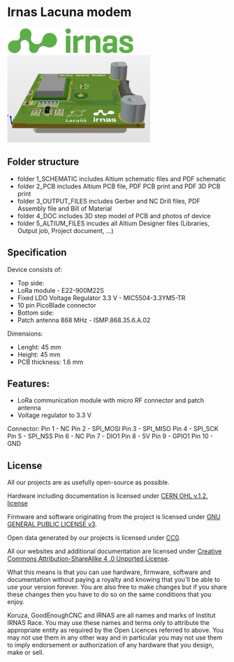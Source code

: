 # Irnas Lacuna modem
<img src="https://github.com/IRNAS/irnas-lacuna-modem/blob/development/4_DOC/irnas-logotip-rgb-02.png" height="60">

<img src="https://github.com/IRNAS/irnas-lacuna-modem/blob/development/4_DOC/pcb_angle.png" height="200">

## Folder structure
 - folder 1_SCHEMATIC includes Altium schematic files and PDF schematic
 - folder 2_PCB includes Altium PCB file, PDF PCB print and PDF 3D PCB print
 - folder 3_OUTPUT_FILES includes Gerber and NC Drill files, PDF Assembly file and Bill of Material
 - folder 4_DOC includes 3D step model of PCB and photos of device
 - folder 5_ALTIUM_FILES incudes all Altium Designer files (Libraries, Output job, Project document, ...)

## Specification
Device consists of:
 - Top side:
  - LoRa module - E22-900M22S
  - Fixed LDO Voltage Regulator 3.3 V - MIC5504-3.3YM5-TR
  - 10 pin PicoBlade connector
 - Bottom side:
  - Patch antenna 868 MHz - ISMP.868.35.6.A.02

Dimensions:
 - Lenght: 45 mm
 - Height: 45 mm
 - PCB thickness: 1.6 mm

## Features:
 - LoRa communication module with micro RF connector and patch antenna
 - Voltage regulator to 3.3 V

Connector:
 Pin 1 - NC
 Pin 2 - SPI_MOSI
 Pin 3 - SPI_MISO
 Pin 4 - SPI_SCK
 Pin 5 - SPI_NSS
 Pin 6 - NC
 Pin 7 - DIO1
 Pin 8 - 5V
 Pin 9 - GPIO1
 Pin 10 - GND

## License

All our projects are as usefully open-source as possible.

Hardware including documentation is licensed under [CERN OHL v.1.2. license](http://www.ohwr.org/licenses/cern-ohl/v1.2)

Firmware and software originating from the project is licensed under [GNU GENERAL PUBLIC LICENSE v3](http://www.gnu.org/licenses/gpl-3.0.en.html).

Open data generated by our projects is licensed under [CC0](https://creativecommons.org/publicdomain/zero/1.0/legalcode).

All our websites and additional documentation are licensed under [Creative Commons Attribution-ShareAlike 4 .0 Unported License](https://creativecommons.org/licenses/by-sa/4.0/legalcode).

What this means is that you can use hardware, firmware, software and documentation without paying a royalty and knowing that you'll be able to use your version forever. You are also free to make changes but if you share these changes then you have to do so on the same conditions that you enjoy.

Koruza, GoodEnoughCNC and IRNAS are all names and marks of Institut IRNAS Race. 
You may use these names and terms only to attribute the appropriate entity as required by the Open Licences referred to above. You may not use them in any other way and in particular you may not use them to imply endorsement or authorization of any hardware that you design, make or sell.